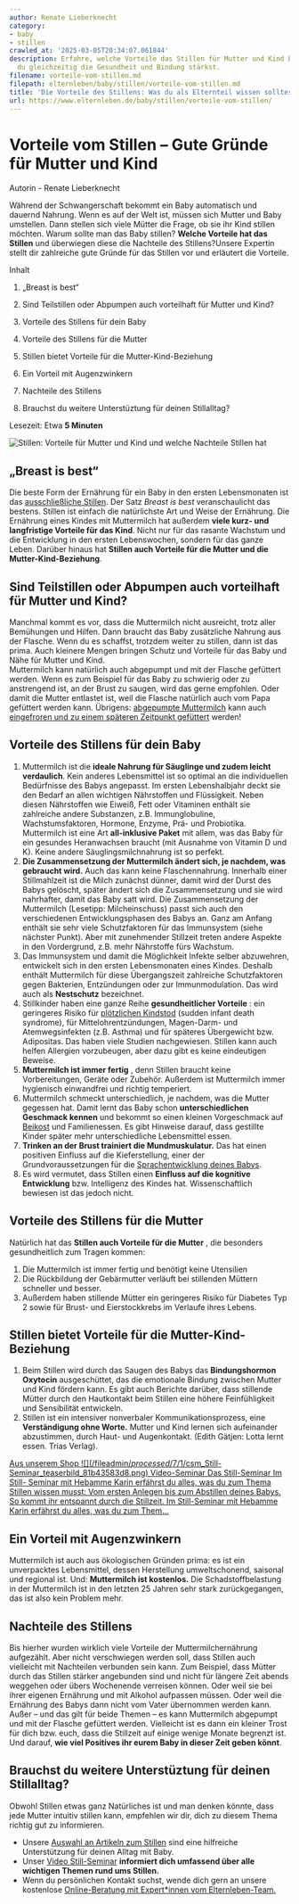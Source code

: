 ```yaml
---
author: Renate Lieberknecht
category:
- baby
- stillen
crawled_at: '2025-03-05T20:34:07.061844'
description: Erfahre, welche Vorteile das Stillen für Mutter und Kind bietet und wie
  du gleichzeitig die Gesundheit und Bindung stärkst.
filename: vorteile-vom-stillen.md
filepath: elternleben/baby/stillen/vorteile-vom-stillen.md
title: 'Die Vorteile des Stillens: Was du als Elternteil wissen solltest'
url: https://www.elternleben.de/baby/stillen/vorteile-vom-stillen/
---
```


#  Vorteile vom Stillen – Gute Gründe für Mutter und Kind

Autorin - Renate Lieberknecht

Während der Schwangerschaft bekommt ein Baby automatisch und dauernd Nahrung.
Wenn es auf der Welt ist, müssen sich Mutter und Baby umstellen. Dann stellen
sich viele Mütter die Frage, ob sie ihr Kind stillen möchten. Warum sollte man
das Baby stillen? **Welche Vorteile hat das Stillen** und überwiegen diese die
Nachteile des Stillens?Unsere Expertin stellt dir zahlreiche gute Gründe für
das Stillen vor und erläutert die Vorteile.

Inhalt

1. „Breast is best“

2. Sind Teilstillen oder Abpumpen auch vorteilhaft für Mutter und Kind?

3. Vorteile des Stillens für dein Baby

4. Vorteile des Stillens für die Mutter

5. Stillen bietet Vorteile für die Mutter-Kind-Beziehung

6. Ein Vorteil mit Augenzwinkern

7. Nachteile des Stillens

8. Brauchst du weitere Unterstüztung für deinen Stillalltag?

Lesezeit: Etwa **5 Minuten**

![Stillen: Vorteile für Mutter und Kind und welche Nachteile Stillen
hat](/fileadmin/_processed_/b/6/csm_Artikel_Dein_Baby_stillen_12_gute_Gru__nde_dafu__r_38971dfbfc.jpg)

##  „Breast is best“

Die beste Form der Ernährung für ein Baby in den ersten Lebensmonaten ist das
[ausschließliche Stillen](https://www.elternleben.de/baby/stillen/). Der Satz
_Breast is best_ veranschaulicht das bestens. Stillen ist einfach die
natürlichste Art und Weise der Ernährung. Die Ernährung eines Kindes mit
Muttermilch hat außerdem **viele kurz- und langfristige Vorteile für das
Kind**. Nicht nur für das rasante Wachstum und die Entwicklung in den ersten
Lebenswochen, sondern für das ganze Leben. Darüber hinaus hat **Stillen auch
Vorteile für die Mutter und die Mutter-Kind-Beziehung**.

##  Sind Teilstillen oder Abpumpen auch vorteilhaft für Mutter und Kind?

Manchmal kommt es vor, dass die Muttermilch nicht ausreicht, trotz aller
Bemühungen und Hilfen. Dann braucht das Baby zusätzliche Nahrung aus der
Flasche. Wenn du es schaffst, trotzdem weiter zu stillen, dann ist das prima.
Auch kleinere Mengen bringen Schutz und Vorteile für das Baby und Nähe für
Mutter und Kind.  
Muttermilch kann natürlich auch abgepumpt und mit der Flasche gefüttert
werden. Wenn es zum Beispiel für das Baby zu schwierig oder zu anstrengend
ist, an der Brust zu saugen, wird das gerne empfohlen. Oder damit die Mutter
entlastet ist, weil die Flasche natürlich auch vom Papa gefüttert werden kann.
Übrigens: [abgepumpte
Muttermilch](https://www.elternleben.de/baby/stillen/milch-abpumpen/) kann
auch [eingefroren und zu einem späteren Zeitpunkt
gefüttert](https://www.elternleben.de/baby/stillen/muttermilch-aufbewahren/)
werden!

##  Vorteile des Stillens für dein Baby

  1. ​​​Muttermilch ist die **ideale Nahrung für Säuglinge und zudem leicht verdaulich**. Kein anderes Lebensmittel ist so optimal an die individuellen Bedürfnisse des Babys angepasst. Im ersten Lebenshalbjahr deckt sie den Bedarf an allen wichtigen Nährstoffen und Flüssigkeit. Neben diesen Nährstoffen wie Eiweiß, Fett oder Vitaminen enthält sie zahlreiche andere Substanzen, z.B. Immunglobuline, Wachstumsfaktoren, Hormone, Enzyme, Prä- und Probiotika. Muttermilch ist eine Art **all-inklusive Paket** mit allem, was das Baby für ein gesundes Heranwachsen braucht (mit Ausnahme von Vitamin D und K). Keine andere Säuglingsmilchnahrung ist so perfekt.
  2. **Die Zusammensetzung der Muttermilch ändert sich, je nachdem, was gebraucht wird.** Auch das kann keine Flaschennahrung. Innerhalb einer Stillmahlzeit ist die Milch zunächst dünner, damit wird der Durst des Babys gelöscht, später ändert sich die Zusammensetzung und sie wird nahrhafter, damit das Baby satt wird. Die Zusammensetzung der Muttermilch (Lesetipp: Milcheinschuss) passt sich auch den verschiedenen Entwicklungsphasen des Babys an. Ganz am Anfang enthält sie sehr viele Schutzfaktoren für das Immunsystem (siehe nächster Punkt). Aber mit zunehmender Stillzeit treten andere Aspekte in den Vordergrund, z.B. mehr Nährstoffe fürs Wachstum.
  3. Das Immunsystem und damit die Möglichkeit Infekte selber abzuwehren, entwickelt sich in den ersten Lebensmonaten eines Kindes. Deshalb enthält Muttermilch für diese Übergangszeit zahlreiche Schutzfaktoren gegen Bakterien, Entzündungen oder zur Immunmodulation. Das wird auch als **Nestschutz** bezeichnet.
  4. Stillkinder haben eine ganze Reihe **gesundheitlicher Vorteile** : ein geringeres Risiko für [plötzlichen Kindstod](https://www.elternleben.de/baby/gesundes-baby/ploetzlicher-kindstod/) (sudden infant death syndrome), für Mittelohrentzündungen, Magen-Darm- und Atemwegsinfekten (z.B. Asthma) und für späteres Übergewicht bzw. Adipositas. Das haben viele Studien nachgewiesen. Stillen kann auch helfen Allergien vorzubeugen, aber dazu gibt es keine eindeutigen Beweise.
  5. **Muttermilch ist immer fertig** , denn Stillen braucht keine Vorbereitungen, Geräte oder Zubehör. Außerdem ist Muttermilch immer hygienisch einwandfrei und richtig temperiert.
  6. Muttermilch schmeckt unterschiedlich, je nachdem, was die Mutter gegessen hat. Damit lernt das Baby schon **unterschiedlichen Geschmack kennen** und bekommt so einen kleinen Vorgeschmack auf [Beikost](https://www.elternleben.de/baby/babynahrung/beikost-einfuehren/) und Familienessen. Es gibt Hinweise darauf, dass gestillte Kinder später mehr unterschiedliche Lebensmittel essen.
  7. **Trinken an der Brust trainiert die Mundmuskulatur.** Das hat einen positiven Einfluss auf die Kieferstellung, einer der Grundvoraussetzungen für die [Sprachentwicklung deines Babys](https://www.elternleben.de/baby/entwicklung-baby/sprachentwicklung-bei-babys-bis-12-monate/).
  8. Es wird vermutet, dass Stillen einen **Einfluss auf die kognitive Entwicklung** bzw. Intelligenz des Kindes hat. Wissenschaftlich bewiesen ist das jedoch nicht.

##  Vorteile des Stillens für die Mutter

Natürlich hat das **Stillen auch Vorteile für die Mutter** , die besonders
gesundheitlich zum Tragen kommen:

  1. Die Muttermilch ist immer fertig und benötigt keine Utensilien
  2. Die Rückbildung der Gebärmutter verläuft bei stillenden Müttern schneller und besser.
  3. Außerdem haben stillende Mütter ein geringeres Risiko für Diabetes Typ 2 sowie für Brust- und Eierstockkrebs im Verlaufe ihres Lebens.

##  Stillen bietet Vorteile für die Mutter-Kind-Beziehung

  1. Beim Stillen wird durch das Saugen des Babys das **Bindungshormon Oxytocin** ausgeschüttet, das die emotionale Bindung zwischen Mutter und Kind fördern kann. Es gibt auch Berichte darüber, dass stillende Mütter durch den Hautkontakt beim Stillen eine höhere Feinfühligkeit und Sensibilität entwickeln.
  2. Stillen ist ein intensiver nonverbaler Kommunikationsprozess, eine **Verständigung ohne Worte.** Mutter und Kind lernen sich aufeinander abzustimmen, durch Haut- und Augenkontakt. (Edith Gätjen: Lotta lernt essen. Trias Verlag).

[ Aus unserem Shop ![](/fileadmin/_processed_/7/1/csm_Still-
Seminar_teaserbild_81b43583d8.png) Video-Seminar Das Still-Seminar Im Still-
Seminar mit Hebamme Karin erfährst du alles, was du zum Thema Stillen wissen
musst: Vom ersten Anlegen bis zum Abstillen deines Babys. So kommt ihr
entspannt durch die Stillzeit. Im Still-Seminar mit Hebamme Karin erfährst du
alles, was du zum Them…  ](/shop/still-seminar/)

##  Ein Vorteil mit Augenzwinkern

Muttermilch ist auch aus ökologischen Gründen prima: es ist ein unverpacktes
Lebensmittel, dessen Herstellung umweltschonend, saisonal und regional ist.
Und: **Muttermilch ist kostenlos.** Die Schadstoffbelastung in der Muttermilch
ist in den letzten 25 Jahren sehr stark zurückgegangen, das ist also kein
Problem mehr.

##  Nachteile des Stillens

Bis hierher wurden wirklich viele Vorteile der Muttermilchernährung
aufgezählt. Aber nicht verschwiegen werden soll, dass Stillen auch vielleicht
mit Nachteilen verbunden sein kann. Zum Beispiel, dass Mütter durch das
Stillen stärker angebunden sind und nicht für längere Zeit abends weggehen
oder übers Wochenende verreisen können. Oder weil sie bei ihrer eigenen
Ernährung und mit Alkohol aufpassen müssen. Oder weil die Ernährung des Babys
dann nicht vom Vater übernommen werden kann. Außer – und das gilt für beide
Themen – es kann Muttermilch abgepumpt und mit der Flasche gefüttert werden.
Vielleicht ist es dann ein kleiner Trost für dich bzw. euch, dass die
Stillzeit auf einige wenige Monate begrenzt ist. Und darauf, **wie viel
Positives ihr eurem Baby in dieser Zeit geben könnt**.

##  Brauchst du weitere Unterstüztung für deinen Stillalltag?

Obwohl Stillen etwas ganz Natürliches ist und man denken könnte, dass jede
Mutter intuitiv stillen kann, empfehlen wir dir, dich zu diesem Thema richtig
gut zu informieren.

  * Unsere [Auswahl an Artikeln zum Stillen](https://www.elternleben.de/baby/stillen/) sind eine hilfreiche Unterstützung für deinen Alltag mit Baby.
  * Unser [Video Still-Seminar](https://www.elternleben.de/shop/still-seminar/) **informiert dich umfassend über alle wichtigen Themen rund ums Stillen.**
  * Wenn du persönlichen Kontakt suchst, wende dich gern an unsere kostenlose [Online-Beratung mit Expert*innen vom Elternleben-Team.](https://www.elternleben.de/online-beratung-formate/)

